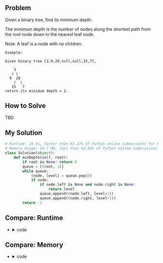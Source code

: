 ## Problem
Given a binary tree, find its minimum depth.

The minimum depth is the number of nodes along the shortest path from the root node down to the nearest leaf node.

Note: A leaf is a node with no children.

```
Example:

Given binary tree [3,9,20,null,null,15,7],

    3
   / \
  9  20
    /  \
   15   7
return its minimum depth = 2.
```


## How to Solve
TBD

## My Solution
```python
# Runtime: 28 ms, faster than 93.37% of Python online submissions for Minimum Depth of Binary Tree.
# Memory Usage: 14.7 MB, less than 43.83% of Python online submissions for Minimum Depth of Binary Tree.
class Solution(object):
    def minDepth(self, root):
        if root is None: return 0
        queue = [(root, 1)]
        while queue:
            (node, level) = queue.pop(0)
            if node:
                if node.left is None and node.right is None:
                    return level
                queue.append((node.left, level+1))
                queue.append((node.right, level+1))
        return -1
```

## Compare: Runtime
- <details><summary> code </summary><pre>

  ``` python
  # sample 16 ms submission
  class Solution(object):
    def minDepth(self, root):
        """
        :type root: TreeNode
        :rtype: int
        """
        if not root:
            return 0
        queue = collections.deque([(root, 1)])
        while queue:
            node, level = queue.popleft()
            if node:
                if not node.left and not node.right:
                    return level
                else:
                    queue.append((node.left, level+1))
                    queue.append((node.right, level+1))

  ```
  </pre></details>
  
## Compare: Memory
- <details><summary> code </summary><pre>

  ``` python
  # sample 14204 kb submission
  class Solution(object):
    def minDepth(self, root):
        """
        :type root: TreeNode
        :rtype: int
        """
        if not root:
            return 0
        
        stack = []
        stack.append((root, 1))
    
        while stack:
            node, cur_depth = stack.pop(0)
            
            if not node.left and not node.right:
                return cur_depth
            
            if node.left:
                stack.append((node.left, cur_depth + 1))
            
            if node.right:
                stack.append((node.right, cur_depth + 1))
        
  ```
  </pre></summary>